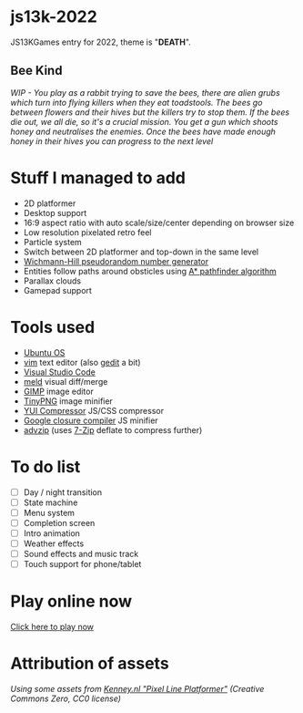 # js13k-2022
JS13KGames entry for 2022, theme is "**DEATH**".

## Bee Kind
*WIP - You play as a rabbit trying to save the bees, there are alien grubs which turn into flying killers when they eat toadstools. The bees go between flowers and their hives but the killers try to stop them. If the bees die out, we all die, so it's a crucial mission. You get a gun which shoots honey and neutralises the enemies. Once the bees have made enough honey in their hives you can progress to the next level*

# Stuff I managed to add
* 2D platformer
* Desktop support
* 16:9 aspect ratio with auto scale/size/center depending on browser size
* Low resolution pixelated retro feel
* Particle system
* Switch between 2D platformer and top-down in the same level
* [Wichmann-Hill pseudorandom number generator](https://en.wikipedia.org/wiki/Wichmann%E2%80%93Hill)
* Entities follow paths around obsticles using [A* pathfinder algorithm](https://en.wikipedia.org/wiki/A*_search_algorithm)
* Parallax clouds
* Gamepad support

# Tools used
* [Ubuntu OS](https://www.ubuntu.com/)
* [vim](https://github.com/vim) text editor (also [gedit](https://github.com/GNOME/gedit) a bit)
* [Visual Studio Code](https://code.visualstudio.com/)
* [meld](https://github.com/GNOME/meld) visual diff/merge
* [GIMP](https://github.com/GNOME/gimp) image editor
* [TinyPNG](https://tinypng.com/) image minifier
* [YUI Compressor](https://github.com/yui/yuicompressor) JS/CSS compressor
* [Google closure compiler](https://developers.google.com/closure/compiler/docs/gettingstarted_app) JS minifier
* [advzip](https://github.com/amadvance/advancecomp) (uses [7-Zip](https://sourceforge.net/projects/sevenzip/files/7-Zip/) deflate to compress further)

# To do list
- [ ] Day / night transition
- [ ] State machine
- [ ] Menu system
- [ ] Completion screen
- [ ] Intro animation
- [ ] Weather effects
- [ ] Sound effects and music track
- [ ] Touch support for phone/tablet

# Play online now
[Click here to play now](https://picosonic.github.io/js13k-2022/)

# Attribution of assets

_Using some assets from [Kenney.nl "Pixel Line Platformer"](https://kenney.nl/assets/pixel-line-platformer) (Creative Commons Zero, CC0 license)_

